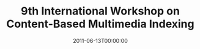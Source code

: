 ---
acronym: CBMI-2011
date: '2011-06-13T00:00:00'
ext_url: http://www-vpu.eps.uam.es/cbmi2011/index.html
location: Madrid, Spain
submission_date: '2011-01-14T00:00:00'
title: 9th International Workshop on Content-Based Multimedia Indexing
---